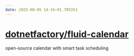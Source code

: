 ```yaml
---
date: 2025-08-05 14:34:01.705353
---
```


# [dotnetfactory/fluid-calendar](https://github.com/dotnetfactory/fluid-calendar)

open-source calendar with smart task scheduling